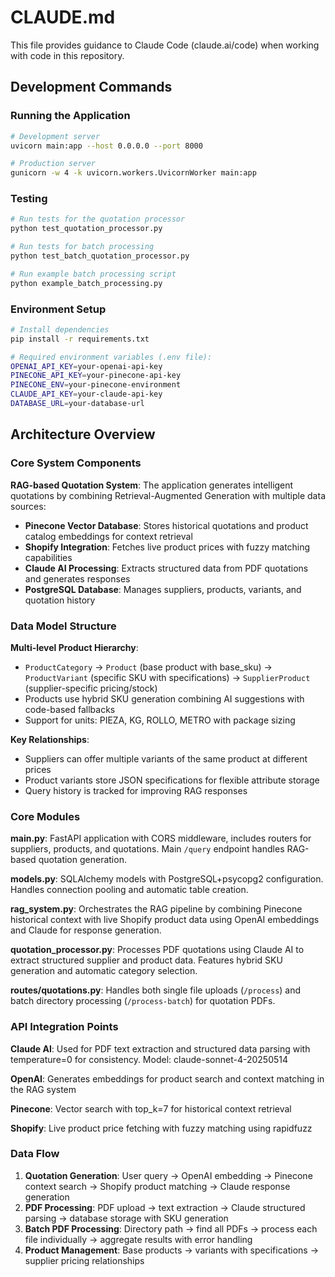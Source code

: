 # CLAUDE.md

This file provides guidance to Claude Code (claude.ai/code) when working with code in this repository.

## Development Commands

### Running the Application
```bash
# Development server
uvicorn main:app --host 0.0.0.0 --port 8000

# Production server
gunicorn -w 4 -k uvicorn.workers.UvicornWorker main:app
```

### Testing
```bash
# Run tests for the quotation processor
python test_quotation_processor.py

# Run tests for batch processing
python test_batch_quotation_processor.py

# Run example batch processing script
python example_batch_processing.py
```

### Environment Setup
```bash
# Install dependencies
pip install -r requirements.txt

# Required environment variables (.env file):
OPENAI_API_KEY=your-openai-api-key
PINECONE_API_KEY=your-pinecone-api-key
PINECONE_ENV=your-pinecone-environment
CLAUDE_API_KEY=your-claude-api-key
DATABASE_URL=your-database-url
```

## Architecture Overview

### Core System Components

**RAG-based Quotation System**: The application generates intelligent quotations by combining Retrieval-Augmented Generation with multiple data sources:
- **Pinecone Vector Database**: Stores historical quotations and product catalog embeddings for context retrieval
- **Shopify Integration**: Fetches live product prices with fuzzy matching capabilities  
- **Claude AI Processing**: Extracts structured data from PDF quotations and generates responses
- **PostgreSQL Database**: Manages suppliers, products, variants, and quotation history

### Data Model Structure

**Multi-level Product Hierarchy**:
- `ProductCategory` → `Product` (base product with base_sku) → `ProductVariant` (specific SKU with specifications) → `SupplierProduct` (supplier-specific pricing/stock)
- Products use hybrid SKU generation combining AI suggestions with code-based fallbacks
- Support for units: PIEZA, KG, ROLLO, METRO with package sizing

**Key Relationships**:
- Suppliers can offer multiple variants of the same product at different prices
- Product variants store JSON specifications for flexible attribute storage
- Query history is tracked for improving RAG responses

### Core Modules

**main.py**: FastAPI application with CORS middleware, includes routers for suppliers, products, and quotations. Main `/query` endpoint handles RAG-based quotation generation.

**models.py**: SQLAlchemy models with PostgreSQL+psycopg2 configuration. Handles connection pooling and automatic table creation.

**rag_system.py**: Orchestrates the RAG pipeline by combining Pinecone historical context with live Shopify product data using OpenAI embeddings and Claude for response generation.

**quotation_processor.py**: Processes PDF quotations using Claude AI to extract structured supplier and product data. Features hybrid SKU generation and automatic category selection.

**routes/quotations.py**: Handles both single file uploads (`/process`) and batch directory processing (`/process-batch`) for quotation PDFs.

### API Integration Points

**Claude AI**: Used for PDF text extraction and structured data parsing with temperature=0 for consistency. Model: claude-sonnet-4-20250514

**OpenAI**: Generates embeddings for product search and context matching in the RAG system

**Pinecone**: Vector search with top_k=7 for historical context retrieval

**Shopify**: Live product price fetching with fuzzy matching using rapidfuzz

### Data Flow

1. **Quotation Generation**: User query → OpenAI embedding → Pinecone context search → Shopify product matching → Claude response generation
2. **PDF Processing**: PDF upload → text extraction → Claude structured parsing → database storage with SKU generation
3. **Batch PDF Processing**: Directory path → find all PDFs → process each file individually → aggregate results with error handling
4. **Product Management**: Base products → variants with specifications → supplier pricing relationships